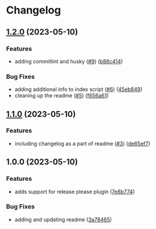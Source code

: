 # Changelog

## [1.2.0](https://github.com/vinodh-jw/sample-version-package/compare/v1.1.0...v1.2.0) (2023-05-10)


### Features

* adding commitlint and husky ([#9](https://github.com/vinodh-jw/sample-version-package/issues/9)) ([b88c414](https://github.com/vinodh-jw/sample-version-package/commit/b88c414985873dd4cdddcd6edbf42801a4ceccb8))


### Bug Fixes

* adding additional info to index script ([#6](https://github.com/vinodh-jw/sample-version-package/issues/6)) ([45eb849](https://github.com/vinodh-jw/sample-version-package/commit/45eb84989427e2b3e08cbcab179b42275c151355))
* cleaning up the readme ([#5](https://github.com/vinodh-jw/sample-version-package/issues/5)) ([f656a61](https://github.com/vinodh-jw/sample-version-package/commit/f656a613d9e764c523ea951cedb76706482cc8be))

## [1.1.0](https://github.com/vinodh-jw/sample-version-package/compare/v1.0.0...v1.1.0) (2023-05-10)


### Features

* including changelog as a part of readme ([#3](https://github.com/vinodh-jw/sample-version-package/issues/3)) ([de65ef7](https://github.com/vinodh-jw/sample-version-package/commit/de65ef76b2e4759b17c2cdde700d354c53264695))

## 1.0.0 (2023-05-10)


### Features

* adds support for release please plugin ([7e8b774](https://github.com/vinodh-jw/sample-version-package/commit/7e8b774ff2ab1d9a5be3d4a0d816d6599f028b85))


### Bug Fixes

* adding and updating readme ([3a78465](https://github.com/vinodh-jw/sample-version-package/commit/3a784656eeb170315791812dfdc9d6cbe60d7c9e))
